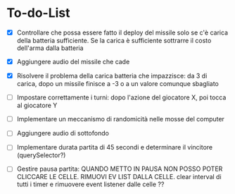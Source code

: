 # To-do-List

-   [x] Controllare che possa essere fatto il deploy del missile solo se c'è carica della batteria sufficiente.
        Se la carica è sufficiente sottrarre il costo dell'arma dalla batteria

-   [x] Aggiungere audio del missile che cade

-   [x] Risolvere il problema della carica batteria che impazzisce: da 3 di carica, dopo un missile finisce a -3 o a un valore comunque sbagliato

-   [ ] Impostare correttamente i turni: dopo l'azione del giocatore X, poi tocca al giocatore Y

-   [ ] Implementare un meccanismo di randomicità nelle mosse del computer

-   [ ] Aggiungere audio di sottofondo

-   [ ] Implementare durata partita di 45 secondi e determinare il vincitore (querySelector?)

-   [ ] Gestire pausa partita: QUANDO METTO IN PAUSA NON POSSO POTER CLICCARE LE CELLE. RIMUOVI EV LIST DALLA CELLE. clear interval di tutti i timer e rimuovere event listener dalle celle ??
